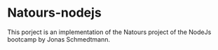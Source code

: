 # Natours-nodejs

This porject is an implementation of the Natours project of the NodeJs bootcamp by Jonas Schmedtmann.
